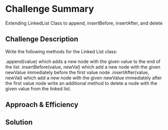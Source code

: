 # Challenge Summary
<!-- Short summary or background information -->
Extending LinkedList Class to append, insertBefore, insertAfter, and delete

## Challenge Description
<!-- Description of the challenge -->
Write the following methods for the Linked List class:

.append(value) which adds a new node with the given value to the end of the list
.insertBefore(value, newVal) which add a new node with the given newValue immediately before the first value node
.insertAfter(value, newVal) which add a new node with the given newValue immediately after the first value node
write an additional method to delete a node with the given value from the linked list.
## Approach & Efficiency
<!-- What approach did you take? Why? What is the Big O space/time for this approach? -->

## Solution
<!-- Embedded whiteboard image -->
